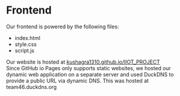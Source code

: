 # Frontend

Our frontend is powered by the following files:
- index.html
- style.css
- script.js

Our website is hosted at [kushagra1310.github.io/IIOT_PROJECT](https://kushagra1310.github.io/IIOT_PROJECT)  
Since GitHub io Pages only supports static websites, we hosted our dynamic web application on a separate server and used DuckDNS to provide a public URL via dynamic DNS.
This was hosted at team46.duckdns.org
